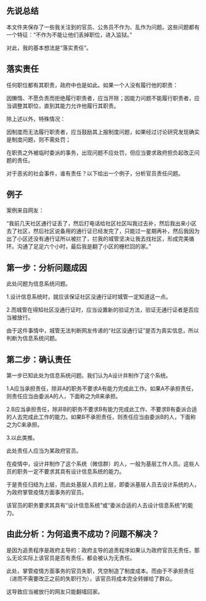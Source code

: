先说总结
---
本文件夹保存了一些我关注到的官员、公务员不作为、乱作为问题。这些问题都有一个特征：“不作为不能让他们丢掉职位，进入监狱。”

对此，我的基本想法是“落实责任”。

落实责任
---
任何职位都有其职责，政府中也是如此。如果一个人没有履行他的职责：

因懒惰、不愿负责而拒绝履行职责者，应当开除；因能力问题不能履行职责者，应当调整其职位，直到其能力允许他履行其职责。

除上述以外，特殊情况：

因制度而无法履行职责者，应当鼓励其上报制度问题，如果经过讨论研究发现确实是制度问题，则不需处罚；

在职责之外被临时委派的事务，出现问题不应处罚，但应当要求政府担负起改正问题的责任。

对于恶劣的社会事件，谁有责任？以下给出一个例子，分析官员责任问题。

例子
---
案例来自网友：

“我前几天社区通行证丢了，然后打电话给社区社区叫我过去补，然后我出来小区去了社区，然后社区说备用的通行证已经发完了，只能过一星期再补，然后我因为出了小区还没有通行证所以被拦了，拦我的城管坚决让我去找社区，形成完美循环。沟通了足足六个小时，最后我是翻了小区的栅栏回的家。”

第一步：分析问题成因
---
此处问题为信息系统问题。

1.设计信息系统时，就应该保证社区没通行证时城管一定知道这一点。

2.而城管在得知社区没通行证时，应当设置新的验证方法，验证无通行证者是否应当被放行。

由于这件事情中，城管无法判断网友传递的“社区没通行证”是否为真实信息，所以判断为信息系统问题。

第二步：确认责任
---
第一步已知此处为信息系统问题。我们认为A设计并制作了这个系统。

1.A应当承担责任，除非A的职务不要求A有能力完成此工作。如果A不承担责任，则责任应当由委派A的人，下面称之为B来承担。

2.B应当承担责任，除非B的职务不要求B有能力完成此工作、不要求B有委派合适的人去完成此工作的能力。如果B不承担责任，则责任应当由委派B的人，下面称之为C来承担。

3.以此类推。

此处责任人应当为某政府官员。

在疫情中，设计并制作了这个系统（微信群）的人，一般为基层工作人员。这些人员的职务一定不要求其具有设计信息系统的能力。

于是责任归结为上层，而此处基层人员的上层，即委派基层人员去设计系统的人，为政府掌管疫情方面事务的官员。

该官员的职务要求其具有“设计信息系统”或“委派合适的人去设计信息系统”的能力。

由此分析：为何追责不成功？问题不解决？
---
是因为追责程序是政府主导的：政府主导的追责程序如果认为政府官员无责任，那么无论实际上该官员是否有责任，都会被认为无责任。

此处，掌管疫情方面事务的官员失职，凭空制造了制度成本。而由于不承担责任（进而不需要改正之前的失职行为），该官员将成本完全转嫁给了群众。

这导致应当被放行的网友只能翻墙回家。
